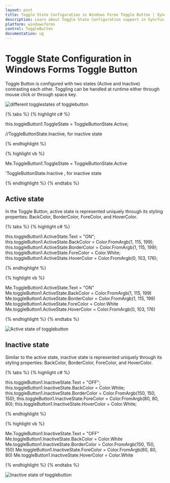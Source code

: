 ```yaml
---
layout: post
title: Toggle State Configuration in Windows Forms Toggle Button | Syncfusion®
description: Learn about Toggle State Configuration support in Syncfusion® Windows Forms Toggle Button control and more details.
platform: windowsforms
control: ToggleButton 
documentation: ug
---
```


# Toggle State Configuration in Windows Forms Toggle Button

Toggle Button is configured with two states (Active and Inactive) contrasting each other. Toggling can be handled at runtime either through mouse click or through space key.

![different togglestates of togglebutton](Toggle-State-Configuration_images/Toggle-State-Configuration_img1.png)

{% tabs %}
{% highlight c# %}

this.toggleButton1.ToggleState = ToggleButtonState.Active; 

//ToggleButtonState.Inactive, for inactive state          

{% endhighlight %}

{% highlight vb %}

Me.ToggleButton1.ToggleState = ToggleButtonState.Active

'ToggleButtonState.Inactive , for inactive state

{% endhighlight %}
{% endtabs %}

## Active state

In the Toggle Button, active state is represented uniquely through its styling properties: BackColor, BorderColor, ForeColor, and HoverColor.

{% tabs %}
{% highlight c# %}

this.toggleButton1.ActiveState.Text = "ON";
this.toggleButton1.ActiveState.BackColor = Color.FromArgb(1, 115, 199);
this.toggleButton1.ActiveState.BorderColor = Color.FromArgb(1, 115, 199);
this.toggleButton1.ActiveState.ForeColor = Color.White;
this.toggleButton1.ActiveState.HoverColor = Color.FromArgb(0, 103, 176);   

{% endhighlight %}

{% highlight vb %}

Me.ToggleButton1.ActiveState.Text = "ON"
Me.toggleButton1.ActiveState.BackColor = Color.FromArgb(1, 115, 199)
Me.toggleButton1.ActiveState.BorderColor = Color.FromArgb(1, 115, 199)
Me.toggleButton1.ActiveState.ForeColor = Color.White
Me.toggleButton1.ActiveState.HoverColor = Color.FromArgb(0, 103, 176)

{% endhighlight %}
{% endtabs %}

![Active state of togglebutton](Toggle-State-Configuration_images/Toggle-State-Configuration_img2.png)

## Inactive state

Similar to the active state, inactive state is represented uniquely through its styling properties: BackColor, BorderColor, ForeColor, and HoverColor.

{% tabs %}
{% highlight c# %}

this.toggleButton1.InactiveState.Text = "OFF";
this.toggleButton1.InactiveState.BackColor = Color.White;
this.toggleButton1.InactiveState.BorderColor = Color.FromArgb(150, 150, 150);
this.toggleButton1.InactiveState.ForeColor = Color.FromArgb(80, 80, 80);
this.toggleButton1.InactiveState.HoverColor = Color.White;     

{% endhighlight %}

{% highlight vb %}

Me.ToggleButton1.InactiveState.Text = "OFF"
Me.toggleButton1.InactiveState.BackColor = Color.White
Me.toggleButton1.InactiveState.BorderColor = Color.FromArgb(150, 150, 150)
Me.toggleButton1.InactiveState.ForeColor = Color.FromArgb(80, 80, 80)
Me.toggleButton1.InactiveState.HoverColor = Color.White

{% endhighlight %}
{% endtabs %}

![Inactive state of togglebutton](Toggle-State-Configuration_images/Toggle-State-Configuration_img3.png)
